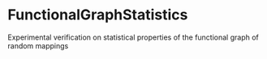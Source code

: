 # FunctionalGraphStatistics
Experimental verification on statistical properties of the functional graph of random mappings

